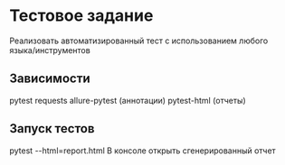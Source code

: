 # Тестовое задание
Реализовать автоматизированный тест с использованием любого языка/инструментов

## Зависимости
pytest
requests
allure-pytest (аннотации)
pytest-html (отчеты)

## Запуск тестов
pytest --html=report.html
В консоле открыть сгенерированный отчет
